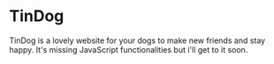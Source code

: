 # TinDog
TinDog is a lovely website for your dogs to make new friends and stay happy. It's missing JavaScript functionalities but i'll get to it soon. 
